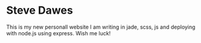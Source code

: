 # Steve Dawes
This is my new personall website I am writing in jade, scss, js and deploying with node.js using express. Wish me luck!
